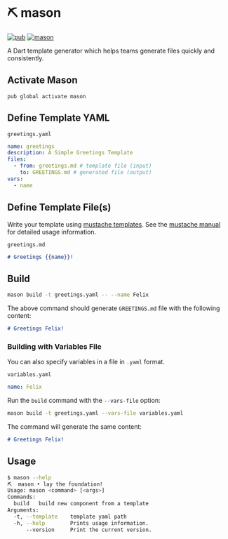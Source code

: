 # ⛏️ mason

[![pub](https://img.shields.io/pub/v/mason.svg)](https://pub.dev/packages/mason)
[![mason](https://github.com/felangel/mason/workflows/mason/badge.svg?branch=master)](https://github.com/felangel/mason/actions)

A Dart template generator which helps teams generate files quickly and consistently.

## Activate Mason

`pub global activate mason`

## Define Template YAML

`greetings.yaml`

```yaml
name: greetings
description: A Simple Greetings Template
files:
  - from: greetings.md # template file (input)
    to: GREETINGS.md # generated file (output)
vars:
  - name
```

## Define Template File(s)

Write your template using [mustache templates](https://mustache.github.io/). See the [mustache manual](http://mustache.github.com/mustache.5.html) for detailed usage information.

`greetings.md`

```md
# Greetings {{name}}!
```

## Build

```sh
mason build -t greetings.yaml -- --name Felix
```

The above command should generate `GREETINGS.md` file with the following content:

```md
# Greetings Felix!
```

### Building with Variables File
You can also specify variables in a file in `.yaml` format.

`variables.yaml`

```yaml
name: Felix
```

Run the `build` command with the `--vars-file` option:

```sh
mason build -t greetings.yaml --vars-file variables.yaml
```

The command will generate the same content:

```md
# Greetings Felix!
```

## Usage

```sh
$ mason --help
⛏️  mason • lay the foundation!
Usage: mason <command> [<args>]
Commands:
  build   build new component from a template
Arguments:
  -t, --template    template yaml path
  -h, --help        Prints usage information.
      --version     Print the current version.
```
